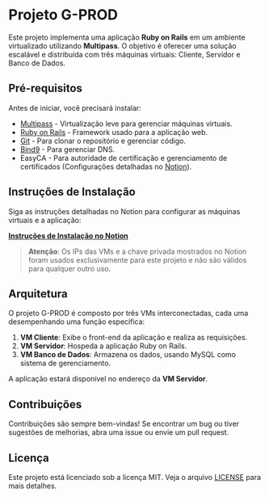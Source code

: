 # Projeto G-PROD

Este projeto implementa uma aplicação **Ruby on Rails** em um ambiente virtualizado utilizando **Multipass**. O objetivo é oferecer uma solução escalável e distribuída com três máquinas virtuais: Cliente, Servidor e Banco de Dados.

## Pré-requisitos

Antes de iniciar, você precisará instalar:

- [Multipass](https://multipass.run/) - Virtualização leve para gerenciar máquinas virtuais.
- [Ruby on Rails](https://rubyonrails.org/) - Framework usado para a aplicação web.
- [Git](https://git-scm.com/) - Para clonar o repositório e gerenciar código.
- [Bind9](https://www.isc.org/bind/) - Para gerenciar DNS.
- EasyCA - Para autoridade de certificação e gerenciamento de certificados (Configurações detalhadas no [Notion](https://www.notion.so/G-Prod-1247901150778088857aef1f16d92aba?pvs=4)).
  
## Instruções de Instalação

Siga as instruções detalhadas no Notion para configurar as máquinas virtuais e a aplicação:

[**Instruções de Instalação no Notion**](https://www.notion.so/G-Prod-1247901150778088857aef1f16d92aba?pvs=4)

> **Atenção**: Os IPs das VMs e a chave privada mostrados no Notion foram usados exclusivamente para este projeto e não são válidos para qualquer outro uso.

## Arquitetura

O projeto G-PROD é composto por três VMs interconectadas, cada uma desempenhando uma função específica:

1. **VM Cliente**: Exibe o front-end da aplicação e realiza as requisições.
2. **VM Servidor**: Hospeda a aplicação Ruby on Rails.
3. **VM Banco de Dados**: Armazena os dados, usando MySQL como sistema de gerenciamento.

A aplicação estará disponível no endereço da **VM Servidor**.

## Contribuições

Contribuições são sempre bem-vindas! Se encontrar um bug ou tiver sugestões de melhorias, abra uma issue ou envie um pull request.

## Licença

Este projeto está licenciado sob a licença MIT. Veja o arquivo [LICENSE](./LICENSE) para mais detalhes.

